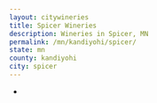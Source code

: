 ```yaml
---
layout: citywineries
title: Spicer Wineries
description: Wineries in Spicer, MN
permalink: /mn/kandiyohi/spicer/
state: mn
county: kandiyohi
city: spicer
---
```

-
